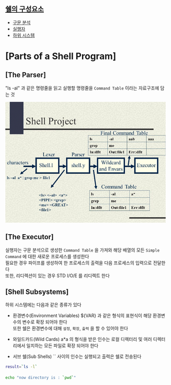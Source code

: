 ## [쉘의 구성요소](#parts-of-a-shell-program)
- [구문 분석](#the-parser)
- [실행자](#the-Executor)
- [하위 시스템](#shell-subsystems)

# [Parts of a Shell Program]

## [The Parser]   

"ls -al" 과 같은 명령줄을 읽고 실행할 명령줄을 `Command Table` 이라는 자료구조에 담는 것   

![parser](parser.png)

## [The Executor]   

실행자는 구문 분석으로 생성한 `Command Table` 을 가져와 해당 배열의 모든 `Simple Command` 에 대한 새로운 프로세스를 생성한다   
필요한 경우 파이프를 생성하여 한 프로세스의 출력을 다음 프로세스의 입력으로 전달한다   
또한, 리디렉션이 있는 경우 STD I/O/E 를 리디렉트 한다   

## [Shell Subsystems]   

하위 시스템에는 다음과 같은 종류가 있다   

- 환경변수(Environment Variables)
	${VAR} 과 같은 형식의 표현식이 해당 환경변수의 변수로 확장 되어야 한다   
	또한 쉘은 환경변수에 대해 `설정`, `확장`, `출력` 을 할 수 있어야 한다   

- 와일드카드(Wild Cards)
	a*a 의 형식을 받은 인수는 로컬 디렉터리 및 여러 디렉터리에서 일치하는 모든 파일로 확장 되어야 한다   

- 서브 쉘(Sub Shells)
	`` 사이의 인수는 실행되고 출력은 쉘로 전송된다   

```bash
result=`ls -l`

echo "now directory is : `pwd`"
```




